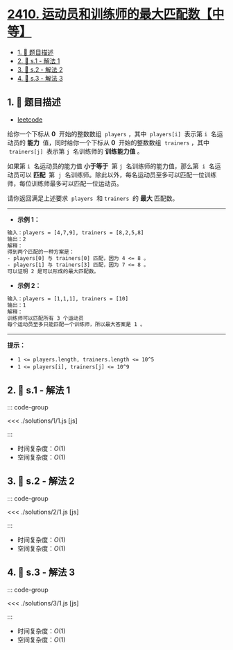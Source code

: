 # [2410. 运动员和训练师的最大匹配数【中等】](https://github.com/tnotesjs/TNotes.leetcode/tree/main/notes/2410.%20%E8%BF%90%E5%8A%A8%E5%91%98%E5%92%8C%E8%AE%AD%E7%BB%83%E5%B8%88%E7%9A%84%E6%9C%80%E5%A4%A7%E5%8C%B9%E9%85%8D%E6%95%B0%E3%80%90%E4%B8%AD%E7%AD%89%E3%80%91)

<!-- region:toc -->

- [1. 📝 题目描述](#1--题目描述)
- [2. 🎯 s.1 - 解法 1](#2--s1---解法-1)
- [3. 🎯 s.2 - 解法 2](#3--s2---解法-2)
- [4. 🎯 s.3 - 解法 3](#4--s3---解法-3)

<!-- endregion:toc -->

## 1. 📝 题目描述

- [leetcode](https://leetcode.cn/problems/maximum-matching-of-players-with-trainers/)

给你一个下标从 **0**  开始的整数数组  `players` ，其中  `players[i]`  表示第 `i`  名运动员的 **能力**  值，同时给你一个下标从 **0**  开始的整数数组  `trainers` ，其中  `trainers[j]`  表示第 `j`  名训练师的 **训练能力值** 。

如果第 `i`  名运动员的能力值 **小于等于**  第 `j`  名训练师的能力值，那么第  `i`  名运动员可以 **匹配**  第  `j`  名训练师。除此以外，每名运动员至多可以匹配一位训练师，每位训练师最多可以匹配一位运动员。

请你返回满足上述要求  `players`  和 `trainers`  的 **最大** 匹配数。

---

- **示例 1：**

```txt
输入：players = [4,7,9], trainers = [8,2,5,8]
输出：2
解释：
得到两个匹配的一种方案是：
- players[0] 与 trainers[0] 匹配，因为 4 <= 8 。
- players[1] 与 trainers[3] 匹配，因为 7 <= 8 。
可以证明 2 是可以形成的最大匹配数。
```

- **示例 2：**

```txt
输入：players = [1,1,1], trainers = [10]
输出：1
解释：
训练师可以匹配所有 3 个运动员
每个运动员至多只能匹配一个训练师，所以最大答案是 1 。
```

---

**提示：**

- `1 <= players.length, trainers.length <= 10^5`
- `1 <= players[i], trainers[j] <= 10^9`

## 2. 🎯 s.1 - 解法 1

::: code-group

<<< ./solutions/1/1.js [js]

:::

- 时间复杂度：$O(1)$
- 空间复杂度：$O(1)$

## 3. 🎯 s.2 - 解法 2

::: code-group

<<< ./solutions/2/1.js [js]

:::

- 时间复杂度：$O(1)$
- 空间复杂度：$O(1)$

## 4. 🎯 s.3 - 解法 3

::: code-group

<<< ./solutions/3/1.js [js]

:::

- 时间复杂度：$O(1)$
- 空间复杂度：$O(1)$
